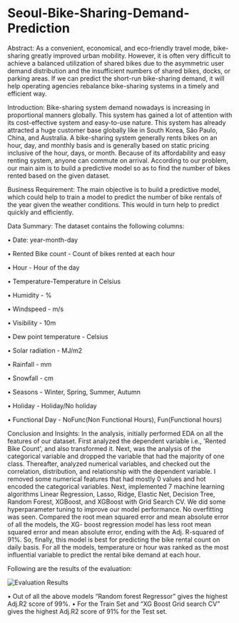 # Seoul-Bike-Sharing-Demand-Prediction
Abstract:
As a convenient, economical, and eco-friendly travel mode, bike-sharing greatly improved urban mobility. However, it is often very difficult to achieve a balanced utilization of shared bikes due to the asymmetric user demand distribution and the insufficient numbers of shared bikes, docks, or parking areas. If we can predict the short-run bike-sharing demand, it will help operating agencies rebalance bike-sharing systems in a timely and efficient way. 

Introduction:
Bike-sharing system demand nowadays is increasing in proportional manners globally. This system has gained a lot of attention with its cost-effective system and easy-to-use nature. This system has already attracted a huge customer base globally like in South Korea, São Paulo, China, and Australia. A bike-sharing system generally rents bikes on an hour, day, and monthly basis and is generally based on static pricing inclusive of the hour, days, or month. Because of its affordability and easy renting system, anyone can commute on arrival. According to our problem, our main aim is to build a predictive model so as to find the number of bikes rented based on the given dataset.               

Business Requirement:
The main objective is to build a predictive model, which could help to train a model to predict the number of bike rentals of the year given the weather conditions.  This would in turn help to predict quickly and efficiently.

Data Summary:
The dataset contains the following columns: 

•	Date: year-month-day

•	Rented Bike count - Count of bikes rented at each hour

•	Hour - Hour of the day

•	Temperature-Temperature in Celsius

•	Humidity - %

•	Windspeed - m/s

•	Visibility - 10m

•	Dew point temperature - Celsius

•	Solar radiation - MJ/m2

•	Rainfall - mm

•	Snowfall - cm

•	Seasons - Winter, Spring, Summer, Autumn

•	Holiday - Holiday/No holiday

•	Functional Day - NoFunc(Non Functional Hours), Fun(Functional hours)

Conclusion and Insights:
In the analysis, initially performed EDA on all the features of our dataset. 
First analyzed the dependent variable i.e., 'Rented Bike Count', and also transformed it. 
Next, was the analysis of the categorical variable and dropped the variable that had the majority of one class. Thereafter, analyzed numerical variables, and checked out the correlation, distribution, and relationship with the dependent variable. 
I removed some numerical features that had mostly 0 values and hot encoded the categorical variables.
Next, implemented 7 machine learning algorithms Linear Regression, Lasso, Ridge, Elastic Net, Decision Tree, Random Forest, XGBoost, and XGBoost with Grid Search CV. We did some hyperparameter tuning to improve our model performance.
No overfitting was seen. 
Compared the root mean squared error and mean absolute error of all the models, the XG- boost regression model has less root mean squared error and mean absolute error, ending with the Adj. R-squared of 91%. So, finally, this model is best for predicting the bike rental count on daily basis. 
For all the models, temperature or hour was ranked as the most influential variable to predict the rental bike demand at each hour.

Following are the results of the evaluation:


![Evaluation Results](https://user-images.githubusercontent.com/59911959/223329899-97bd58a3-42a3-4efa-afa0-efac86ed1b7c.png)

•	Out of all the above models “Random forest Regressor” gives the highest Adj.R2 score of 99%.
• For the Train Set and “XG Boost Grid search CV” gives the highest Adj.R2 score of 91% for the Test set.
